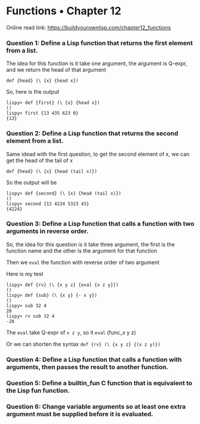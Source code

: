 # Functions • Chapter 12

Online read link: https://buildyourownlisp.com/chapter12_functions

### Question 1: Define a Lisp function that returns the first element from a list.

The idea for this function is it take one argument, the argument is Q-expr, and we return the head of that argument

`def {head} (\ {x} {head x})`

So, here is the output

```
lispy> def {first} (\ {x} {head x})
()
lispy> first {13 435 623 0}
{13}   
```

### Question 2: Define a Lisp function that returns the second element from a list.

Same idead with the first question, to get the second element of x, we can get the head of the tail of x

`def {head} (\ {x} {head (tail x)})`

So the output will be

```
lispy> def {second} (\ {x} {head (tail x)})
()
lispy> second {13 4224 5323 43}
{4224}
```

### Question 3: Define a Lisp function that calls a function with two arguments in reverse order.

So, the idea for this question is it take three argument, the first is the function name and the other is the argument for that function

Then we `eval` the function with reverse order of two argument

Here is my test

```
lispy> def {rv} (\ {x y z} {eval {x z y}})
()
lispy> def {sub} (\ {x y} {- x y})
()
lispy> sub 32 4
28
lispy> rv sub 32 4
-28
```

The `eval` take Q-expr of `x z y`, so it `eval` (func_x y z)

Or we can shorten the syntax `def {rv} (\ {x y z} {(x z y)})`

### Question 4: Define a Lisp function that calls a function with arguments, then passes the result to another function.
### Question 5: Define a builtin_fun C function that is equivalent to the Lisp fun function.
### Question 6: Change variable arguments so at least one extra argument must be supplied before it is evaluated.

